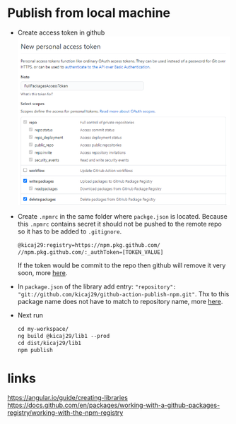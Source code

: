 # Publish from local machine

* Create access token in github
![001-CreateAccessToken.png](./images/001-CreateAccessToken.png)
* Create ```.npmrc``` in the same folder where ```packge.json``` is located.
  Because this ```.npmrc``` contains secret it should not be pushed to the remote repo so it has to be added to `.gitignore`.

  ```
  @kicaj29:registry=https://npm.pkg.github.com/
  //npm.pkg.github.com/:_authToken=[TOKEN_VALUE]
  ```
  If the token would be commit to the repo then github will remove it very soon, more [here](https://stackoverflow.com/questions/53579650/github-api-personal-access-token-removes-itself).

* In `package.json` of the library add entry: ```"repository": "git://github.com/kicaj29/github-action-publish-npm.git"```.
  Thx to this package name does not have to match to repository name, more [here](https://docs.github.com/en/packages/working-with-a-github-packages-registry/working-with-the-npm-registry#publishing-multiple-packages-to-the-same-repository).

* Next run
  ```
  cd my-workspace/
  ng build @kicaj29/lib1 --prod
  cd dist/kicaj29/lib1
  npm publish
  ```

# links
https://angular.io/guide/creating-libraries   
https://docs.github.com/en/packages/working-with-a-github-packages-registry/working-with-the-npm-registry

